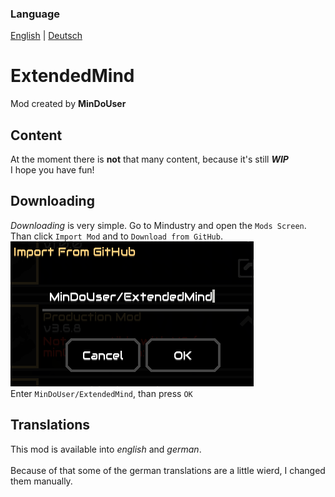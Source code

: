 ### Language
[English](https://github.com/MinDoUser/ExtendedMind/blob/main/README.md) | [Deutsch](https://github.com/MinDoUser/ExtendedMind/blob/main/readme/De_ReadMe.md)
# ExtendedMind
Mod created by **MinDoUser**
## Content
At the moment there is **not** that many content, because it's still ***WIP*** <br>
I hope you have fun!
## Downloading
*Downloading* is very simple. Go to Mindustry and open the `Mods Screen`. <br>
Than click `Import Mod` and to `Download from GitHub`. <br>
![Import](https://github.com/MinDoUser/ExtendedMind/blob/main/gitHub/ImportMod.png)<br>
Enter `MinDoUser/ExtendedMind`, than press `OK`
## Translations
This mod is available into *english* and *german*. <br> <br>
Because of that some of the german translations are a little wierd, I changed them manually.

